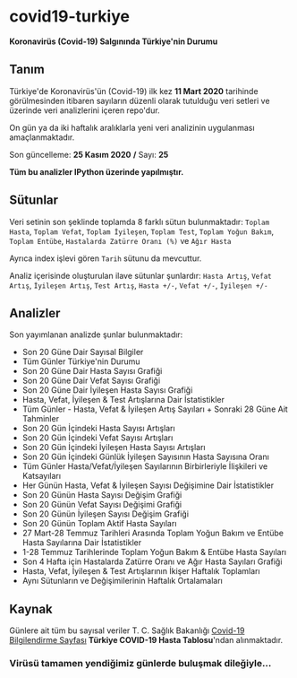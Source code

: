 # covid19-turkiye

**Koronavirüs (Covid-19) Salgınında Türkiye'nin Durumu**

## Tanım

Türkiye'de Koronavirüs'ün (Covid-19) ilk kez **11 Mart 2020** tarihinde görülmesinden itibaren sayıların düzenli olarak tutulduğu veri setleri ve üzerinde veri analizlerini içeren repo'dur.

On gün ya da iki haftalık aralıklarla yeni veri analizinin uygulanması amaçlanmaktadır.

Son güncelleme: **25 Kasım 2020** **/** Sayı: **25**

**Tüm bu analizler IPython üzerinde yapılmıştır.**

## Sütunlar

Veri setinin son şeklinde toplamda 8 farklı sütun bulunmaktadır: `Toplam Hasta`, `Toplam Vefat`, `Toplam İyileşen`, `Toplam Test`, `Toplam Yoğun Bakım`, `Toplam Entübe`, `Hastalarda Zatürre Oranı (%)` ve `Ağır Hasta`

Ayrıca index işlevi gören `Tarih` sütunu da mevcuttur.

Analiz içerisinde oluşturulan ilave sütunlar şunlardır: `Hasta Artış`, `Vefat Artış`, `İyileşen Artış`, `Test Artış`, `Hasta +/-`, `Vefat +/-`, `İyileşen +/-`

## Analizler

Son yayımlanan analizde şunlar bulunmaktadır:
* Son 20 Güne Dair Sayısal Bilgiler
* Tüm Günler Türkiye'nin Durumu
* Son 20 Güne Dair Hasta Sayısı Grafiği
* Son 20 Güne Dair Vefat Sayısı Grafiği
* Son 20 Güne Dair İyileşen Hasta Sayısı Grafiği
* Hasta, Vefat, İyileşen & Test Artışlarına Dair İstatistikler
* Tüm Günler - Hasta, Vefat & İyileşen Artış Sayıları + Sonraki 28 Güne Ait Tahminler
* Son 20 Gün İçindeki Hasta Sayısı Artışları
* Son 20 Gün İçindeki Vefat Sayısı Artışları
* Son 20 Gün İçindeki İyileşen Hasta Sayısı Artışları
* Son 20 Gün İçindeki Günlük İyileşen Sayısının Hasta Sayısına Oranı
* Tüm Günler Hasta/Vefat/İyileşen Sayılarının Birbirleriyle İlişkileri ve Katsayıları
* Her Günün Hasta, Vefat & İyileşen Sayısı Değişimine Dair İstatistikler
* Son 20 Günün Hasta Sayısı Değişim Grafiği
* Son 20 Günün Vefat Sayısı Değişimi Grafiği
* Son 20 Günün İyileşen Sayısı Değişim Grafiği
* Son 20 Günün Toplam Aktif Hasta Sayıları
* 27 Mart-28 Temmuz Tarihleri Arasında Toplam Yoğun Bakım ve Entübe Hasta Sayılarına Dair İstatistikler
* 1-28 Temmuz Tarihlerinde Toplam Yoğun Bakım & Entübe Hasta Sayıları
* Son 4 Hafta için Hastalarda Zatürre Oranı ve Ağır Hasta Sayıları Grafiği
* Hasta, Vefat, İyileşen & Test Artışlarının İkişer Haftalık Toplamları
* Aynı Sütunların ve Değişimilerinin Haftalık Ortalamaları

## Kaynak

Günlere ait tüm bu sayısal veriler T. C. Sağlık Bakanlığı [Covid-19 Bilgilendirme Sayfası](https://covid19.saglik.gov.tr/) **Türkiye COVID-19 Hasta Tablosu**'ndan alınmaktadır.

### Virüsü tamamen yendiğimiz günlerde buluşmak dileğiyle...
